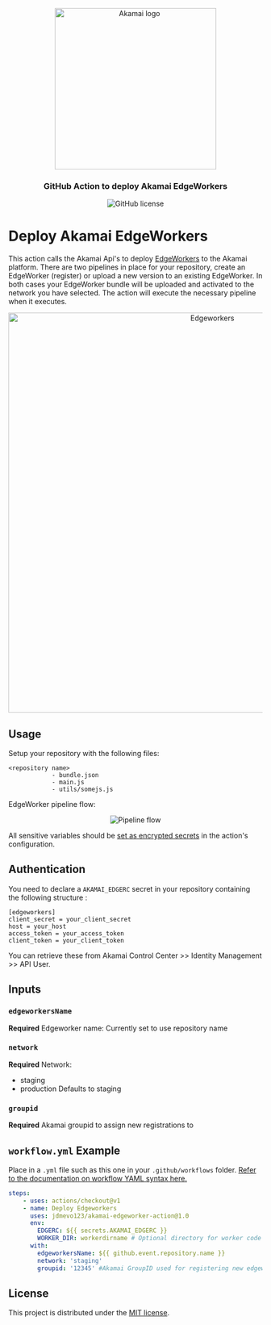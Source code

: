 <p align="center">
  <img alt="Akamai logo" width="320" height="320" src="https://www.eiseverywhere.com/file_uploads/8fca94ae15da82d17d76787b3e6a987a_logo_akamai-developer-experience-2-OL-RGB.png"/>
  <h3 align="center">GitHub Action to deploy Akamai EdgeWorkers</h3>
  <p align="center">
    <img alt="GitHub license" src="https://badgen.net/github/license/jdmevo123/akamai-purge-action?cache=300&color=green"/>
  </p>
</p>

# Deploy Akamai EdgeWorkers   

This action calls the Akamai Api's to deploy <a href="https://developer.akamai.com/akamai-edgeworkers-overview" target="_blank">EdgeWorkers</a> to the Akamai platform. There are two pipelines in place for your repository, create an EdgeWorker (register) or upload a new version to an existing EdgeWorker. In both cases your EdgeWorker bundle will be uploaded and activated to the network you have selected. The action will execute the necessary pipeline when it executes.
<p align="center">
    <img alt="Edgeworkers" width="793" src="https://developer.akamai.com/sites/default/files/inline-images/image1_20.png"/>
</p>

## Usage

Setup your repository with the following files:
```
<repository name>
            - bundle.json
            - main.js
            - utils/somejs.js
```

EdgeWorker pipeline flow:
<p align="center">
    <img alt="Pipeline flow" src="https://github.com/jdmevo123/akamai-edgeworker-action/blob/master/images/Blank%20Diagram.png"/>
</p>

All sensitive variables should be [set as encrypted secrets](https://help.github.com/en/articles/virtual-environments-for-github-actions#creating-and-using-secrets-encrypted-variables) in the action's configuration.

## Authentication

You need to declare a `AKAMAI_EDGERC` secret in your repository containing the following structure :
```
[edgeworkers]
client_secret = your_client_secret
host = your_host
access_token = your_access_token
client_token = your_client_token
```
You can retrieve these from Akamai Control Center >> Identity Management >> API User.

## Inputs

### `edgeworkersName`
**Required**
Edgeworker name: Currently set to use repository name

### `network`
**Required**
Network:
- staging
- production
Defaults to staging

### `groupid`
**Required** 
Akamai groupid to assign new registrations to

## `workflow.yml` Example

Place in a `.yml` file such as this one in your `.github/workflows` folder. [Refer to the documentation on workflow YAML syntax here.](https://help.github.com/en/articles/workflow-syntax-for-github-actions)

```yaml
steps:
    - uses: actions/checkout@v1
    - name: Deploy Edgeworkers
      uses: jdmevo123/akamai-edgeworker-action@1.0
      env:
        EDGERC: ${{ secrets.AKAMAI_EDGERC }}
        WORKER_DIR: workerdirname # Optional directory for worker code (relative)
      with:
        edgeworkersName: ${{ github.event.repository.name }}
        network: 'staging'
        groupid: '12345' #Akamai GroupID used for registering new edgeworkers
```

## License

This project is distributed under the [MIT license](LICENSE.md).
